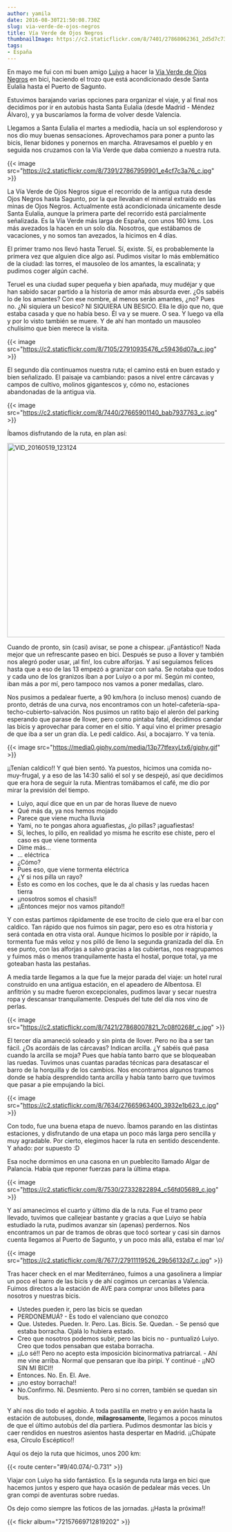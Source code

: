 ```yaml
---
author: yamila
date: 2016-08-30T21:50:08.730Z
slug: via-verde-de-ojos-negros
title: Vía Verde de Ojos Negros
thumbnailImage: https://c2.staticflickr.com/8/7401/27868062361_2d5d7c735c_c.jpg
tags:
- España
---
```


En mayo me fui con mi buen amigo <a href="http://luiyo.blogspot.com.es" target="_new">Luiyo</a> a hacer la <a href="http://www.viasverdes.com/itinerarios/itinerario.asp?id=46" targt="_new">Vía Verde de Ojos Negros</a> en bici, haciendo el trozo que está acondicionado desde Santa Eulalia hasta el Puerto de Sagunto.

Estuvimos barajando varias opciones para organizar el viaje, y al final nos decidimos por ir en autobús hasta Santa Eulalia (desde Madrid - Méndez Álvaro), y ya buscaríamos la forma de volver desde Valencia.

Llegamos a Santa Eulalia el martes a mediodía, hacía un sol esplendoroso y nos dio muy buenas sensaciones. Aprovechamos para poner a punto las bicis, llenar bidones y ponernos en marcha. Atravesamos el pueblo y en seguida nos cruzamos con la Vía Verde que daba comienzo a nuestra ruta.

{{< image src="https://c2.staticflickr.com/8/7391/27867959901_e4cf7c3a76_c.jpg" >}}

La Vía Verde de Ojos Negros sigue el recorrido de la antigua ruta desde Ojos Negros hasta Sagunto, por la que llevaban el mineral extraído en las minas de Ojos Negros. Actualmente está acondicionada únicamente desde Santa Eulalia, aunque la primera parte del recorrido está parcialmente señalizada. Es la Vía Verde más larga de España, con unos 160 kms. Los más avezados la hacen en un solo día. Nosotros, que estábamos de vacaciones, y no somos tan avezados, la hicimos en 4 días.

El primer tramo nos llevó hasta Teruel. Sí, existe. Sí, es probablemente la primera vez que alguien dice algo así. Pudimos visitar lo más emblemático de la ciudad: las torres, el mausoleo de los amantes, la escalinata; y pudimos coger algún caché.

Teruel es una ciudad super pequeña y bien apañada, muy mudéjar y que han sabido sacar partido a la historia de amor más absurda ever. ¿Os sabéis lo de los amantes? Con ese nombre, al menos serán amantes, ¿no? Pues no. ¿Ni siquiera un besico? NI SIQUIERA UN BESICO. Ella le dijo que no, que estaba casada y que no había beso. Él va y se muere. O sea. Y luego va ella y por lo visto también se muere. Y de ahí han montado un mausoleo chulísimo que bien merece la visita.

{{< image src="https://c2.staticflickr.com/8/7105/27910935476_c59436d07a_c.jpg" >}}

El segundo día continuamos nuestra ruta; el camino está en buen estado y bien señalizado. El paisaje va cambiando: pasos a nivel entre cárcavas y campos de cultivo, molinos gigantescos y, cómo no, estaciones abandonadas de la antigua vía.

{{< image src="https://c2.staticflickr.com/8/7440/27665901140_bab7937763_c.jpg" >}}

Íbamos disfrutando de la ruta, en plan así:

<a data-flickr-embed="true"  href="https://www.flickr.com/photos/125687915@N08/27944941595/in/album-72157669712819202/" title="VID_20160519_123124"><img src="https://c4.staticflickr.com/8/7408/27944941595_958dc39f07_c.jpg" width="800" height="450" alt="VID_20160519_123124"></a><script async src="//embedr.flickr.com/assets/client-code.js" charset="utf-8"></script>

Cuando de pronto, sin (casi) avisar, se pone a chispear. ¡¡Fantástico!! Nada mejor que un refrescante paseo en bici. Después se puso a llover y también nos alegró poder usar, ¡al fin!, los cubre alforjas. Y así seguíamos felices hasta que a eso de las 13 empezó a granizar con saña. Se notaba que todos y cada uno de los granizos iban a por Luiyo o a por mí. Según mi conteo, iban más a por mí, pero tampoco nos vamos a poner medallas, claro.

Nos pusimos a pedalear fuerte, a 90 km/hora (o incluso menos) cuando de pronto, detrás de una curva, nos encontramos con un hotel-cafetería-spa-techo-cubierto-salvación. Nos pusimos un ratito bajo el alerón del parking esperando que parase de llover, pero como pintaba fatal, decidimos candar las bicis y aprovechar para comer en el sitio. Y aquí vino el primer presagio de que iba a ser un gran día. Le pedí caldico. Así, a bocajarro. Y va tenía.

{{< image src="https://media0.giphy.com/media/13p77tfexyLtx6/giphy.gif" >}}

¡¡Tenían caldico!! Y qué bien sentó. Ya puestos, hicimos una comida no-muy-frugal, y a eso de las 14:30 salió el sol y se despejó, así que decidimos que era hora de seguir la ruta. Mientras tomábamos el café, me dio por mirar la previsión del tiempo.

- Luiyo, aquí dice que en un par de horas llueve de nuevo
- Qué más da, ya nos hemos mojado
- Parece que viene mucha lluvia
- Yami, no te pongas ahora aguafiestas, ¿lo pillas? ¡aguafiestas!
- Sí, leches, lo pillo, en realidad yo misma he escrito ese chiste, pero el caso es que viene tormenta
- Dime más...
- ... eléctrica
- ¿Cómo?
- Pues eso, que viene tormenta eléctrica
- ¿Y si nos pilla un rayo?
- Esto es como en los coches, que le da al chasis y las ruedas hacen tierra
- ¡¡nosotros somos el chasis!!
- ¡¡Entonces mejor nos vamos pitando!!

Y con estas partimos rápidamente de ese trocito de cielo que era el bar con caldico. Tan rápido que nos fuimos sin pagar, pero eso es otra historia y será contada en otra vista oral. Aunque hicimos lo posible por ir rápido, la tormenta fue más veloz y nos pilló de lleno la segunda granizada del día. En ese punto, con las alforjas a salvo gracias a las cubiertas, nos reagrupamos y fuimos más o menos tranquilamente hasta el hostal, porque total, ya me goteaban hasta las pestañas.

A media tarde llegamos a la que fue la mejor parada del viaje: un hotel rural construido en una antigua estación, en el apeadero de Albentosa. El anfitrión y su madre fueron excepcionales, pudimos lavar y secar nuestra ropa y descansar tranquilamente. Después del tute del día nos vino de perlas.

{{< image src="https://c2.staticflickr.com/8/7421/27868007821_7c08f0268f_c.jpg" >}}

El tercer día amaneció soleado y sin pinta de llover. Pero no iba a ser tan fácil. ¿Os acordáis de las cárcavas? Indican arcilla. ¿Y sabéis qué pasa cuando la arcilla se moja? Pues que había tanto barro que se bloqueaban las ruedas. Tuvimos unas cuantas paradas técnicas para desatascar el barro de la horquilla y de los cambios. Nos encontramos algunos tramos donde se había desprendido tanta arcilla y había tanto barro que tuvimos que pasar a pie empujando la bici.

{{< image src="https://c2.staticflickr.com/8/7634/27665963400_3932e1b623_c.jpg" >}}

Con todo, fue una buena etapa de nuevo. Íbamos parando en las distintas estaciones, y disfrutando de una etapa un poco más larga pero sencilla y muy agradable. Por cierto, elegimos hacer la ruta en sentido descendente. Y añado: por supuesto :D

Esa noche dormimos en una casona en un pueblecito llamado Algar de Palancia. Había que reponer fuerzas para la última etapa.

{{< image src="https://c2.staticflickr.com/8/7530/27332822894_c56fd05689_c.jpg" >}}

Y así amanecimos el cuarto y último día de la ruta. Fue el tramo peor llevado, tuvimos que callejear bastante y gracias a que Luiyo se había estudiado la ruta, pudimos avanzar sin (apenas) perdernos. Nos encontramos un par de tramos de obras que tocó sortear y casi sin darnos cuenta llegamos al Puerto de Sagunto, y un poco más allá, estaba el mar \o/

{{< image src="https://c2.staticflickr.com/8/7677/27911119526_29b56132d7_c.jpg" >}}

Tras hacer check en el mar Mediterráneo, fuimos a una gasolinera a limpiar un poco el barro de las bicis y de ahí cogimos un cercanías a Valencia. Fuimos directos a la estación de AVE para comprar unos billetes para nosotros y nuestras bicis.

- Ustedes pueden ir, pero las bicis se quedan
- PERDONEMUÁ? - Es todo el valenciano que conozco
- Que. Ustedes. Pueden. Ir. Pero. Las. Bicis. Se. Quedan. - Se pensó que estaba borracha. Ojalá lo hubiera estado.
- Creo que nosotros podemos subir, pero las bicis no - puntualizó Luiyo. Creo que todos pensaban que estaba borracha.
- ¡¡Lo sé!! Pero no acepto esta imposición bicinormativa patriarcal. - Ahí me vine arriba. Normal que pensaran que iba piripi. Y continué - ¡¡NO SIN MI BICI!!
- Entonces. No. En. El. Ave.
- ¡¡no estoy borracha!!
- No.Confirmo. Ni. Desmiento. Pero si no corren, también se quedan sin bus.

Y ahí nos dio todo el agobio. A toda pastilla en metro y en avión hasta la estación de autobuses, donde, <strong>milagrosamente</strong>, llegamos a pocos minutos de que el último autobús del día partiera. Pudimos desmontar las bicis y caer rendidos en nuestros asientos hasta despertar en Madrid. ¡¡Chúpate esa, Círculo Escéptico!!

Aquí os dejo la ruta que hicimos, unos 200 km:

{{< route center="#9/40.074/-0.731" >}}

Viajar con Luiyo ha sido fantástico. Es la segunda ruta larga en bici que hacemos juntos y espero que haya ocasión de pedalear más veces. Un gran compi de aventuras sobre ruedas.

Os dejo como siempre las foticos de las jornadas. ¡¡Hasta la próxima!!

{{< flickr album="72157669712819202" >}}
